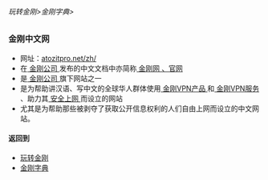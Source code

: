 ###### 玩转金刚>金刚字典>
### 金刚中文网 

- 网址：[atozitpro.net/zh/](https://www.atozitpro.net/zh/)
- 在[ 金刚公司 ](https://github.com/a2zitpro/web/blob/master/LadderFree/kkDictionary/a2zitpro.md)发布的中文文档中亦简称[ 金刚网 、官网 ](https://www.atozitpro.net/zh/)
- 是[ 金刚公司 ](https://github.com/a2zitpro/web/blob/master/LadderFree/kkDictionary/a2zitpro.md)旗下网站之一
- 是为帮助讲汉语、写中文的全球华人群体使用[ 金刚VPN产品 ]()和[ 金刚VPN服务 ]()、助力其[ 安全上网 ]()而设立的网站
- 尤其是为帮助那些被剥夺了获取公开信息权利的人们自由上网而设立的中文网站。

#### 返回到
- [玩转金刚](https://github.com/a2zitpro/web/blob/master/LadderFree/main.md)
- [金刚字典](https://github.com/a2zitpro/web/blob/master/LadderFree/kkDictionary/kkDictionary.md)
